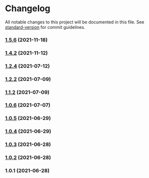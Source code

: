 # Changelog

All notable changes to this project will be documented in this file. See [standard-version](https://github.com/conventional-changelog/standard-version) for commit guidelines.

### [1.5.6](https://github.com/koatty/koatty_router/compare/v1.4.2...v1.5.6) (2021-11-18)

### [1.4.2](https://github.com/koatty/koatty_router/compare/v1.2.4...v1.4.2) (2021-11-12)

### [1.2.4](https://github.com/koatty/koatty_router/compare/v1.2.2...v1.2.4) (2021-07-12)

### [1.2.2](https://github.com/koatty/koatty_router/compare/v1.1.2...v1.2.2) (2021-07-09)

### [1.1.2](https://github.com/koatty/koatty_router/compare/v1.0.6...v1.1.2) (2021-07-09)

### [1.0.6](https://github.com/koatty/koatty_router/compare/v1.0.5...v1.0.6) (2021-07-07)

### [1.0.5](https://github.com/koatty/koatty_router/compare/v1.0.4...v1.0.5) (2021-06-29)

### [1.0.4](https://github.com/koatty/koatty_router/compare/v1.0.3...v1.0.4) (2021-06-29)

### [1.0.3](https://github.com/koatty/koatty_router/compare/v1.0.2...v1.0.3) (2021-06-28)

### [1.0.2](https://github.com/koatty/koatty_router/compare/v1.0.1...v1.0.2) (2021-06-28)

### 1.0.1 (2021-06-28)
